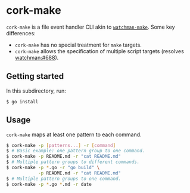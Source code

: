 # cork-make

`cork-make` is a file event handler CLI akin to [`watchman-make`](https://facebook.github.io/watchman/docs/watchman-make.html). Some key differences:

+ `cork-make` has no special treatment for `make` targets.
+ `cork-make` allows the specification of multiple script targets (resolves [watchman:#688](https://github.com/facebook/watchman/issues/688)).

## Getting started

In this subdirectory, run:

```
$ go install
```

## Usage

`cork-make` maps at least one pattern to each command.

```bash
$ cork-make -p [patterns...] -r [command]
$ # Basic example: one pattern group to one command.
$ cork-make -p README.md -r "cat README.md"
$ # Multiple pattern groups to different commands.
$ cork-make -p *.go -r "go build" \
            -p README.md -r "cat README.md"
$ # Multiple pattern groups to one command.
$ cork-make -p *.go *.md -r date
```
